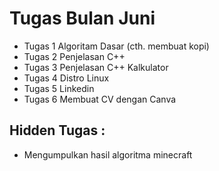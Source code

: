 # Tugas Bulan Juni
- Tugas 1 Algoritam Dasar (cth. membuat kopi)
- Tugas 2 Penjelasan C++
- Tugas 3 Penjelasan C++ Kalkulator
- Tugas 4 Distro Linux
- Tugas 5 Linkedin
- Tugas 6 Membuat CV dengan Canva

## Hidden Tugas :
- Mengumpulkan hasil algoritma minecraft

